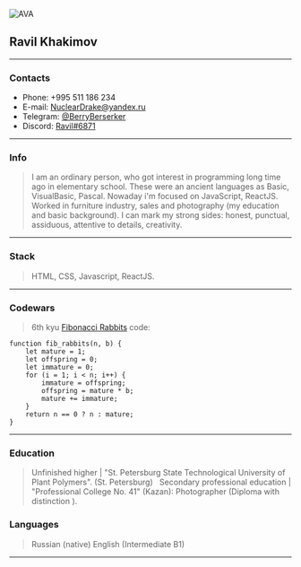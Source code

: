 ![AVA](https://user-images.githubusercontent.com/119354788/205462486-b915db85-38b1-44ff-9e6f-852180f22742.jpg)

## Ravil Khakimov

---

### Contacts

- Phone: +995 511 186 234
- E-mail: NuclearDrake@yandex.ru
- Telegram: [@BerryBerserker](https://t.me/BerryBerserker)
- Discord: [Ravil#6871](https://discordapp.com/users/Ravil#6871)

---

### Info

> I am an ordinary person, who got interest in programming long time ago in elementary school. These were an ancient languages as Basic, VisualBasic, Pascal. Nowaday i'm focused on JavaScript, ReactJS. Worked in furniture industry, sales and photography (my education and basic background). I can mark my strong sides: honest, punctual, assiduous, attentive to details, creativity.

---

### Stack

> HTML, CSS, Javascript, ReactJS.

---

### Codewars

> 6th kyu [Fibonacci Rabbits](https://www.codewars.com/kata/5559e4e4bbb3925164000125) code:

```
function fib_rabbits(n, b) {
    let mature = 1;
    let offspring = 0;
    let immature = 0;
    for (i = 1; i < n; i++) {
        immature = offspring;
        offspring = mature * b;
        mature += immature;
    }
    return n == 0 ? n : mature;
}
```

---

### Education

> Unfinished higher | "St. Petersburg State Technological University of Plant
> Polymers". (St. Petersburg)
> &nbsp;
> Secondary professional education | "Professional College No. 41" (Kazan): Photographer (Diploma with distinction ).

### Languages

> Russian (native)
> English (Intermediate B1)

---
